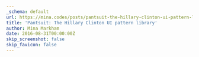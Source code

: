 ```yaml
---
_schema: default
url: https://mina.codes/posts/pantsuit-the-hillary-clinton-ui-pattern-library/
title: 'Pantsuit: The Hillary Clinton UI pattern library'
author: Mina Markham
date: 2016-08-31T00:00:00Z
skip_screenshot: false
skip_favicon: false
---
```


